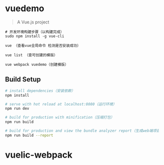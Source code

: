 # vuedemo

> A Vue.js project
``` 
# 开发环境构建步骤（以构建完成）
sudo npm install -g vue-cli

vue （查看vue全局命令 检测是否安装成功）

vue list （查可创建的模版）

vue webpack vuedemo（创建模版）
``` 
## Build Setup

``` bash
# install dependencies（安装依赖）
npm install

# serve with hot reload at localhost:8080（运行环境）
npm run dev

# build for production with minification（压缩打包）
npm run build

# build for production and view the bundle analyzer report（生成web端项目文件及构图 带详细参数信息）
npm run build --report
```

# vuelic-webpack
